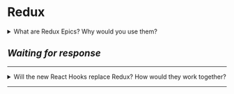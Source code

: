 # Redux

<details>
<summary>What are Redux Epics? Why would you use them?</summary>

If you know the answer to this question, please submit a pull request with the answer.

</details>

## _Waiting for response_

---

<details>
<summary>Will the new React Hooks replace Redux? How would they work together?</summary>

At the time of writing, Hooks are an alpha feature in React (current version: 16.7.0-alpha). If you are reading this from the future, this information may have changed. As always, check [the docs](https://reactjs.org/docs/hooks-intro.html).

Redux is a library which allows us to keep the state of our app in some central location, called a _store_, which can be accessed from anywhere within the app. Hooks, on the other hand, enable components to store and access _their own_ state. This has always been possible with class-based components, but not with functional components.

So in short, no, Hooks in their present form will not replace Redux. They have completely opposite aims. In fact, Hooks and Redux might work very well together, rather than against each other. We could use a hook to connect a component to a store when it mounts. That component might manage its own state with the `useState` hook, and also dispatch Redux actions from the connected store. Let's imagine a search bar that keeps its own text value in state, and dispatches that text to the Redux store when a button is clicked:

```js
// NOT REAL CODE... YET!

import React, { useState } from "react";
import { useRedux } from "imaginary-future-redux-library";

export const SearchBar = () => {
  const [searchString, setSearchString] = useState("");
  const [state, { makeSearchRequest }] = useRedux(state => state, actions);

  return (
    <div className="search-bar">
      <input type="text" value={searchString} onChange={event => setSearchString(event.target.value)}/>
      <button onClick={makeSearchRequest(searchString)}></button>
    </div>
  )
};
```

</details>

---
